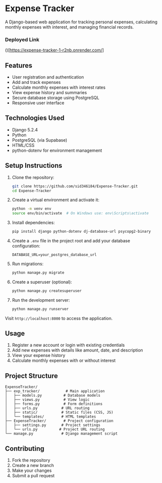 # Expense Tracker

A Django-based web application for tracking personal expenses, calculating monthly expenses with interest, and managing financial records.
### Deployed Link
()[https://expense-tracker-1-r2nb.onrender.com/]

## Features

- User registration and authentication
- Add and track expenses
- Calculate monthly expenses with interest rates
- View expense history and summaries
- Secure database storage using PostgreSQL
- Responsive user interface

## Technologies Used

- Django 5.2.4
- Python
- PostgreSQL (via Supabase)
- HTML/CSS
- python-dotenv for environment management

## Setup Instructions

1. Clone the repository:
   ```bash
   git clone https://github.com/sid346184/Expense-Tracker.git
   cd Expense-Tracker
   ```

2. Create a virtual environment and activate it:
   ```bash
   python -m venv env
   source env/bin/activate  # On Windows use: env\Scripts\activate
   ```

3. Install dependencies:
   ```bash
   pip install django python-dotenv dj-database-url psycopg2-binary
   ```

4. Create a `.env` file in the project root and add your database configuration:
   ```
   DATABASE_URL=your_postgres_database_url
   ```

5. Run migrations:
   ```bash
   python manage.py migrate
   ```

6. Create a superuser (optional):
   ```bash
   python manage.py createsuperuser
   ```

7. Run the development server:
   ```bash
   python manage.py runserver
   ```

Visit `http://localhost:8000` to access the application.

## Usage

1. Register a new account or login with existing credentials
2. Add new expenses with details like amount, date, and description
3. View your expense history
4. Calculate monthly expenses with or without interest

## Project Structure

```
ExpenseTracker/
├── exp_tracker/            # Main application
│   ├── models.py          # Database models
│   ├── views.py           # View logic
│   ├── forms.py           # Form definitions
│   ├── urls.py           # URL routing
│   ├── static/           # Static files (CSS, JS)
│   └── templates/        # HTML templates
├── ExpenseTracker/        # Project configuration
│   ├── settings.py       # Project settings
│   └── urls.py          # Project URL routing
└── manage.py             # Django management script
```

## Contributing

1. Fork the repository
2. Create a new branch
3. Make your changes
4. Submit a pull request



